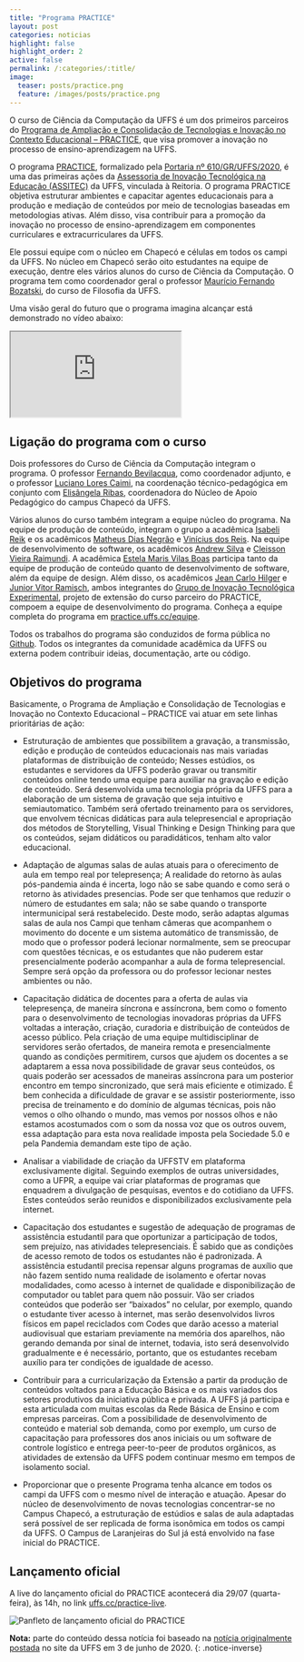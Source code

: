 ```yaml
---
title: "Programa PRACTICE"
layout: post
categories: noticias
highlight: false
highlight_order: 2
active: false
permalink: /:categories/:title/
image:
  teaser: posts/practice.png
  feature: /images/posts/practice.png
---
```


O curso de Ciência da Computação da UFFS é um dos primeiros parceiros do [Programa de Ampliação e Consolidação de Tecnologias e Inovação no Contexto Educacional – PRACTICE](https://practice.uffs.cc), que visa promover a inovação no processo de ensino-aprendizagem na UFFS.

O programa [PRACTICE](https://practice.uffs.cc), formalizado pela [Portaria nº 610/GR/UFFS/2020](https://www.uffs.edu.br/UFFS/atos-normativos/portaria/gr/2020-0608), é uma das primeiras ações da [Assessoria de Inovação Tecnológica na Educação (ASSITEC)](https://www.uffs.edu.br/UFFS/atos-normativos/portaria/gr/2020-0608) da UFFS, vinculada à Reitoria. O programa PRACTICE objetiva estruturar ambientes e capacitar agentes educacionais para a produção e mediação de conteúdos por meio de tecnologias baseadas em metodologias ativas. Além disso, visa contribuir para a promoção da inovação no processo de ensino-aprendizagem em componentes curriculares e extracurriculares da UFFS.

Ele possui equipe com o núcleo em Chapecó e células em todos os campi da UFFS. No núcleo em Chapecó serão oito estudantes na equipe de execução, dentre eles vários alunos do curso de Ciência da Computação. O programa tem como coordenador geral o professor [Maurício Fernando Bozatski](https://github.com/phdmauricio), do curso de Filosofia da UFFS.

Uma visão geral do futuro que o programa imagina alcançar está demonstrado no vídeo abaixo:

<div class="embed-responsive embed-responsive-16by9">
  <iframe src="https://www.youtube.com/embed/MBX_Ij4qSPc" class="embed-responsive-item" allowfullscreen></iframe>
</div>

## Ligação do programa com o curso

Dois professores do Curso de Ciência da Computação integram o programa. O professor [Fernando Bevilacqua](https://github.com/dovyski), como coordenador adjunto, e o professor [Luciano Lores Caimi](https://github.com/lcaimi), na coordenação técnico-pedagógica em conjunto com [Elisângela Ribas](https://github.com/elisribas), coordenadora do Núcleo de Apoio Pedagógico do campus Chapecó da UFFS.

Vários alunos do curso também integram a equipe núcleo do programa. Na equipe de produção de conteúdo, integram o grupo a acadêmica [Isabeli Reik](https://github.com/isabelirk) e os acadêmicos [Matheus Dias Negrão](https://github.com/MaNegrao) e [Vinícius dos Reis](https://github.com/vini2reis). Na equipe de desenvolvimento de software, os acadêmicos [Andrew Silva](https://github.com/andrewmsilva) e [Cleisson Vieira Raimundi](https://github.com/CleissonVieira). A acadêmica [Estela Maris Vilas Boas](https://github.com/estelavilasboas) participa tanto da equipe de produção de conteúdo quanto de desenvolvimento de software, além da equipe de design. Além disso, os acadêmicos [Jean Carlo Hilger](https://github.com/JeanCHilger) e [Junior Vitor Ramisch](https://github.com/arufonsekun), ambos integrantes do [Grupo de Inovação Tecnológica Experimental](https://grintex.uffs.cc), projeto de extensão do curso parceiro do PRACTICE, compoem a equipe de desenvolvimento do programa. Conheça a equipe completa do programa em [practice.uffs.cc/equipe](https://practice.uffs.cc/equipe).

Todos os trabalhos do programa são conduzidos de forma pública no [Github](https://github.com/practice-uffs). Todos os integrantes da comunidade acadêmica da UFFS ou externa podem contribuir ideias, documentação, arte ou código.


## Objetivos do programa

Basicamente, o Programa de Ampliação e Consolidação de Tecnologias e Inovação no Contexto Educacional – PRACTICE vai atuar em sete linhas prioritárias de ação:

* Estruturação de ambientes que possibilitem a gravação, a transmissão, edição e produção de conteúdos educacionais nas mais variadas plataformas de distribuição de conteúdo; Nesses estúdios, os estudantes e servidores da UFFS poderão gravar ou transmitir conteúdos online tendo uma equipe para auxiliar na gravação e edição de conteúdo. Será desenvolvida uma tecnologia própria da UFFS para a elaboração de um sistema de gravação que seja intuitivo e semiautomatico. Também será ofertado treinamento para os servidores, que envolvem técnicas didáticas para aula telepresencial e apropriação dos métodos de Storytelling, Visual Thinking e Design Thinking para que os conteúdos, sejam didáticos ou paradidáticos, tenham alto valor educacional.

* Adaptação de algumas salas de aulas atuais para o oferecimento de aula em tempo real por telepresença; A realidade do retorno às aulas pós-pandemia ainda é incerta, logo não se sabe quando e como será o retorno às atividades presencias. Pode ser que tenhamos que reduzir o número de estudantes em sala; não se sabe quando o transporte intermunicipal será restabelecido. Deste modo, serão adaptas algumas salas de aula nos Campi que tenham câmeras que acompanhem o movimento do docente e um sistema automático de transmissão, de modo que o professor poderá lecionar normalmente, sem se preocupar com questões técnicas, e os estudantes que não puderem estar presencialmente poderão acompanhar a aula de forma telepresencial. Sempre será opção da professora ou do professor lecionar nestes ambientes ou não.

* Capacitação didática de docentes para a oferta de aulas via telepresença, de maneira síncrona e assíncrona, bem como o fomento para o desenvolvimento de tecnologias inovadoras próprias da UFFS voltadas a interação, criação, curadoria e distribuição de conteúdos de acesso público. Pela criação de uma equipe multidisciplinar de servidores serão ofertados, de maneira remota e presencialmente quando as condições permitirem, cursos que ajudem os docentes a se adaptarem a essa nova possibilidade de gravar seus conteúdos, os quais poderão ser acessados de maneiras assíncrona para um posterior encontro em tempo sincronizado, que será mais eficiente e otimizado. É bem conhecida a dificuldade de gravar e se assistir posteriormente, isso precisa de treinamento e do domínio de algumas técnicas, pois não vemos o olho olhando o mundo, mas vemos por nossos olhos e não estamos acostumados com o som da nossa voz que os outros ouvem, essa adaptação para esta nova realidade imposta pela Sociedade 5.0 e pela Pandemia demandam este tipo de ação.

* Analisar a viabilidade de criação da UFFSTV em plataforma exclusivamente digital. Seguindo exemplos de outras universidades, como a UFPR, a equipe vai criar plataformas de programas que enquadrem a divulgação de pesquisas, eventos e do cotidiano da UFFS. Estes conteúdos serão reunidos e disponibilizados exclusivamente pela internet.

* Capacitação dos estudantes e sugestão de adequação de programas de assistência estudantil para que oportunizar a participação de todos, sem prejuízo, nas atividades telepresenciais. É sabido que as condições de acesso remoto de todos os estudantes não é padronizada. A assistência estudantil precisa repensar alguns programas de auxílio que não fazem sentido numa realidade de isolamento e ofertar novas modalidades, como acesso à internet de qualidade e disponibilização de computador ou tablet para quem não possuir. Vão ser criados conteúdos que poderão ser “baixados” no celular, por exemplo, quando o estudante tiver acesso à internet, mas serão desenvolvidos livros físicos em papel reciclados com Codes que darão acesso a material audiovisual que estariam previamente na memória dos aparelhos, não gerando demanda por sinal de internet, todavia, isto será desenvolvido gradualmente e é necessário, portanto, que os estudantes recebam auxílio para ter condições de igualdade de acesso.

* Contribuir para a curricularização da Extensão a partir da produção de conteúdos voltados para a Educação Básica e os mais variados dos setores produtivos da iniciativa pública e privada. A UFFS já participa e esta articulada com muitas escolas da Rede Básica de Ensino e com empresas parceiras. Com a possibilidade de desenvolvimento de conteúdo e material sob demanda, como por exemplo, um curso de capacitação para professores dos anos iniciais ou um software de controle logístico e entrega peer-to-peer de produtos orgânicos, as atividades de extensão da UFFS podem continuar mesmo em tempos de isolamento social.

* Proporcionar que o presente Programa tenha alcance em todos os campi da UFFS com o mesmo nível de interação e atuação. Apesar do núcleo de desenvolvimento de novas tecnologias concentrar-se no Campus Chapecó, a estruturação de estúdios e salas de aula adaptadas será possível de ser replicada de forma isonômica em todos os campi da UFFS. O Campus de Laranjeiras 
do Sul já está envolvido na fase inicial do PRACTICE.

## Lançamento oficial

A live do lançamento oficial do PRACTICE acontecerá dia 29/07 (quarta-feira), às 14h, no link [uffs.cc/practice-live](http://uffs.cc/practice-live).

![Panfleto de lançamento oficial do PRACTICE](/images/posts/practice-panfleto-lancamento.png)

**Nota:** parte do conteúdo dessa notícia foi baseado na [notícia originalmente postada](https://www.uffs.edu.br/campi/chapeco/noticias/estudantes-de-ciencia-da-computacao-da-uffs-2013-campus-chapeco-ganham-premio-em-evento-internacional) no site da UFFS em 3 de junho de 2020.
{: .notice-inverse}

